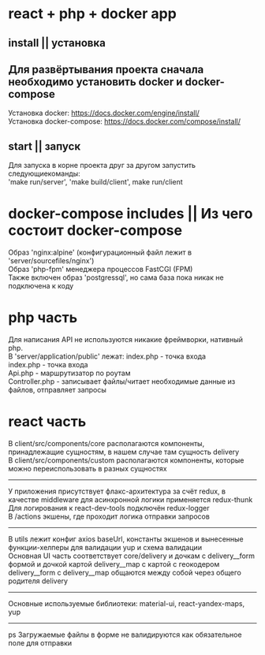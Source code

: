 # react + php + docker app

## install || установка

## Для развёртывания проекта cначала необходимо установить docker и docker-compose

Установка docker: https://docs.docker.com/engine/install/ <br/>
Установка docker-compose: https://docs.docker.com/compose/install/ <br/>

## start || запуск 
Для запуска в корне проекта друг за другом запустить следующиекоманды:<br/>
'make run/server', 'make build/client', make run/client<br/>

# docker-compose includes || Из чего состоит docker-compose 
Образ 'nginx:alpine' (конфигурационный файл лежит в 'server/sourcefiles/nginx')<br/>
Образ 'php-fpm' менеджера процессов FastCGI (FPM)<br/>
Также включен образ 'postgressql', но сама база пока никак не подключена к коду<br/>

# php часть
Для написания API не используются никакие фреймворки, нативный php.<br/>
В 'server/application/public' лежат: index.php - точка входа<br/>
index.php - точка входа<br/>
Api.php - маршрутизатор по роутам<br/>
Controller.php - записывает файлы/читает необходимые данные из файлов, отправляет запросы <br/>

# react часть
В client/src/components/core располагаются компоненты, принадлежащие сущностям, в нашем случае там сущность delivery <br/>
В client/src/components/custom располагаются компоненты, которые можно переиспользовать в разных сущностях<br/>
***
У приложения присутствует флакс-архитектура за счёт redux, в качестве middleware для асинхронной логики применяется redux-thunk <br/>
Для логирования к react-dev-tools подключён redux-logger<br/>
В /actions экшены, где проходит логика отправки запросов<br/>
***
В utils лежит конфиг axios baseUrl, константы экшенов и вынесенные функции-хелперы для валидации yup и схема валидации<br/>
Основная UI часть соответствует core/delivery и дочкам с delivery__form формой и дочкой картой delivery__map с картой с геокодером<br/>
delivery__form с delivery__map общаются между собой через общего родителя delivery<br/>
***
Основные используемые библиотеки: material-ui, react-yandex-maps, yup <br/>
***
ps Загружаемые файлы в форме не валидируются как обязательное поле для отправки<br/>
 
